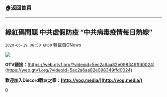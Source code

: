 ###  [:house:返回首頁](https://github.com/ourhimalayas/txt)
---

## 綠紅碼問題 中共虛假防疫 “中共病毒疫情每日熱線”
`2020-05-19 06:50 GM30` [轉載自GNews](https://gnews.org/zh-hant/207080/)

![](https://s3.amazonaws.com/gnews-media-offload/wp-content/uploads/2020/05/19064517/image0-145.jpg)

**GTV鏈接：**[https://web.gtv1.org/?videoid=5ec2a6aa82e098349ffd0024](https://web.gtv1.org/?videoid=5ec2a6aa82e098349ffd0024)

**歡迎加入Discord戰友之家：[http://vog.media/](http://vog.media/)**

0
